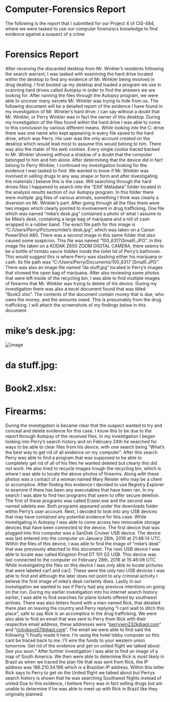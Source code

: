 # Computer-Forensics Report
The following is the report that I submitted for our Project 4 of CIS-484, where we were tasked to use our computer forensiscs knowledge to find evidence against a suspect of a crime
# Forensics Report
 After receiving the discarded desktop from Mr. Winkler’s residents following the search warrant, I was tasked with examining the hard drive located within the desktop to find any evidence of Mr. Winkler being involved in drug dealing. I first booted up my desktop and loaded a program we use in scanning hard drives called Autopsy in order to find the answers we are looking for. After running the files through the Autopsy program, we were able to uncover many secrets Mr. Winkler was trying to hide from us. The following document will be a detailed report of the evidence I have found in my investigation of Mr. Winkler’s hard drive.
 I can say without a doubt that Mr. Winkler, or Perry Winkler was in fact the owner of this desktop. During my investigation of the files found within the hard drive I was able to come to this conclusion by various different means. While looking into the C: drive there was one name who kept appearing in every file saved to the hard drive, which was Perry. His user was the only account created on the desktop which would lead most to assume this would belong to him. There was also the mater of his web cookies. Every single cookie traced backed to Mr. Winkler showing without a shadow of a doubt that the computer belonged to him and him alone. 
 After determining that the device did in fact belong to Perry Winkler, I continued my investigation looking for the evidence I was tasked to find. We wanted to know if Mr. Winkler was involved in selling drugs in any way shape or form and after investigating the materials I believe this is the case. Will searching through the hard drives files I happened to search into the “EXIF Metadata” folder located in the analysis results section of our Autopsy program. In this folder there were multiple .jpg files of various animals, something I think was clearly a diversion on Mr. Winkler’s part. After going through all the files there were two images which clearly pointed to involvement in drug trafficking. One file which was named “mike’s desk.jpg” contained a photo of what I assume to be Mike’s desk, containing a large bag of marijuana and a roll of cash wrapped in a rubber band. The exact file path for this image is “C:/Users/Perry/Pictures/mike’s desk.jpg”, which was taken on a Canon PowerShot A60. There was a second image in this same folder that also caused some suspicion. This file was named “100_6317(Small).JPG”. In this image file taken on a KODAK Z650 ZOOM DIGITAL CAMERA, there seems to be a bottle of tomato sauce hidden inside the toilet lid of Perry’s bathroom. This would suggest this is where Perry was stashing either his marijuana or cash. Its file path was “C:/Users/Perry/Documents/100_6317 (Small).JPG”. There was also an image file named “da stuff.jpg” located in Perry’s images that showed the open bag of marijuana. After also reviewing some photos that were left inside of the recycling bin, I was able to find multiple images of firearms that Mr. Winkler was trying to delete of his device. During my investigation there was also a excel document found that was titled “Book2.xlsx”. The contents of the document contain money that is due, who owes the money, and the amounts owed. This is presumably from the drug trafficking. I will attach the screenshots of my findings below in this document. 
#
# mike’s desk.jpg:
 ![image](https://github.com/user-attachments/assets/358ad235-20a1-4d2b-9eb9-fb5cb389c439)
# da stuff.jpg:
 
# Book2.xlsx:
 
# Firearms:
   


During the investigation is became clear that the suspect wanted to try and conceal and delete evidence for this case. I know this to be due to the report through Autopsy of the received files. In my investigation I began looking into Perry’s search history and on February 24th he searched for ways to be able to clear files from his device, with one search being “What’s the best way to get rid of all evidence on my computer”. After this search Perry was able to find a program that was supposed to be able to completely get rid of all of his files he wanted deleted but clearly this did not work. He also tried to recycle images trough the recycling bin, which is where I was able to locate the above photos of firearms. Along with these photos was a contact of a woman named Mary Reister who may be a client or accomplice. After finding this evidence I decided to use Registry Explorer to examine if there has been any executables that have been ran. In my search I was able to find two programs that seem to offer secure deletion. The first of these programs was called Eraser.exe and the second was named sdelete.exe. Both programs appeared under the downloads folder within Perry’s user account.
Next, I decided to look into any USB devices that may have contained any potential evidence for this case. While investigating in Autopsy I was able to come across two removable storage devices that have been connected to the device. The first device that was plugged into this computer was a SanDisk Cruiser USB device. The device was last entered into the computer on January 26th, 2016 at 21:48:14 UTC. Within the files of this device, I was able to find the image of “mike’s desk” that was previously attached to this document. The next USB device I was able to locate was called Kingston Prod DT 101 G2 USB. This device was last connected to the computer on February 28th, 2016 at 15:46:06 UTC. While investigating the files on this device I was only able to locate pictures that were labeled car1 and car2. These were the only two USB devices I was able to find and although the later does not point to any criminal activity I believe the first image of mike’s desk certainly does.
Lastly in our investigation we wanted to see if Perry had any previous intentions on going on the run. During my earlier investigation into his internet search history earlier, I was able to find searches for plane tickets offered by southwest airlines. There was also letters found with a man named Rick, that detailed there plan on leaving the country and Perry replying “I cant wait to ditch this place”, safe to say Rick is an accomplice in the drug trafficking. We were also able to find an email that was sent to Perry from Rick with their respective email address, these addresses were “perrywin232k@aol.com” and “rickyboys579@aol.com”. The email we were able to find said the following “I finally made it here. I’m using the hotel lobby computer so this cant be traced back to me. I’ll wire the funds to your western union tomorrow. Get rid of the evidence and get on united flight we talked about. See you soon.”  After further investigation I was able to find an image of a map of South America. We then were able to determine Rick is most likely in Brazil as when we traced the plan file that was sent from Rick, the IP address was 186.210.54.196 which is a Brazilian IP address. Within this letter Rick says to Perry to get on the United flight we talked about but Perrys search history is shown that he was searching Southwest flights instead of united Due to this evidence, I believe Perry was in fact selling drugs but am unable to determine if he was able to meet up with Rick in Brazil like they originally planned.
